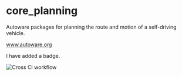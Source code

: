 # core_planning
Autoware packages for planning the route and motion of a self-driving vehicle.

www.autoware.org

I have added a badge.

![Cross CI workflow](https://github.com/sgermanserrano/core_planning_actions/workflows/Cross%20CI%20workflow/badge.svg)
